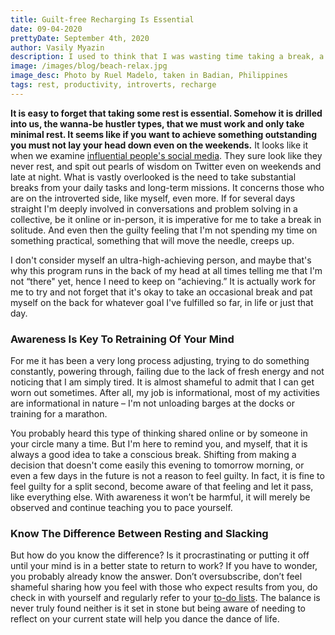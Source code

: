 ```yaml
---
title: Guilt-free Recharging Is Essential
date: 09-04-2020
prettyDate: September 4th, 2020
author: Vasily Myazin
description: I used to think that I was wasting time taking a break, a day-off, or even a short vacation. Turns out most of us should do it to stay sane and productive.
image: /images/blog/beach-relax.jpg
image_desc: Photo by Ruel Madelo, taken in Badian, Philippines
tags: rest, productivity, introverts, recharge
---
```

**It is easy to forget that taking some rest is essential. Somehow it is drilled into us, the wanna-be hustler types, that we must work and only take minimal rest. It seems like if you want to achieve something outstanding you must not lay your head down even on the weekends.** It looks like it when we examine [influential people's social media](https://www.thechicagoschool.edu/insight/from-the-magazine/a-virtual-life/). They sure look like they never rest, and spit out pearls of wisdom on Twitter even on weekends and late at night. What is vastly overlooked is the need to take substantial breaks from your daily tasks and long-term missions. It concerns those who are on the introverted side, like myself, even more. If for several days straight I'm deeply involved in conversations and problem solving in a collective, be it online or in-person, it is imperative for me to take a break in solitude. And even then the guilty feeling that I'm not spending my time on something practical, something that will move the needle, creeps up.

I don't consider myself an ultra-high-achieving person, and maybe that's why this program runs in the back of my head at all times telling me that I'm not “there" yet, hence I need to keep on “achieving.” It is actually work for me to try and not forget that it's okay to take an occasional break and pat myself on the back for whatever goal I've fulfilled so far, in life or just that day. 

### Awareness Is Key To Retraining Of Your Mind

For me it has been a very long process adjusting, trying to do something constantly, powering through, failing due to the lack of fresh energy and not noticing that I am simply tired. It is almost shameful to admit that I can get worn out sometimes. After all, my job is informational, most of my activities are informational in nature – I'm not unloading barges at the docks or training for a marathon.

You probably heard this type of thinking shared online or by someone in your circle many a time. But I'm here to remind you, and myself, that it is always a good idea to take a conscious break. Shifting from making a decision that doesn't come easily this evening to tomorrow morning, or even a few days in the future is not a reason to feel guilty. In fact, it is fine to feel guilty for a split second, become aware of that feeling and let it pass, like everything else. With awareness it won’t be harmful, it will merely be observed and continue teaching you to pace yourself.

### Know The Difference Between Resting and Slacking

But how do you know the difference? Is it procrastinating or putting it off until your mind is in a better state to return to work? If you have to wonder, you probably already know the answer. Don’t oversubscribe, don’t feel shameful sharing how you feel with those who expect results from you, do check in with yourself and regularly refer to your [to-do lists](/blog/how-i-stay-productive-with-my-to-do-lists). The balance is never truly found neither is it set in stone but being aware of needing to reflect on your current state will help you dance the dance of life.

